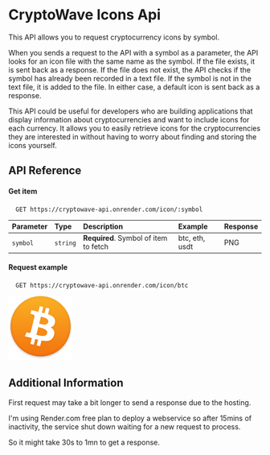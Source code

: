 # CryptoWave Icons Api

This API allows you to request cryptocurrency icons by symbol.

When you sends a request to the API with a symbol as a parameter, the API looks for an icon file with the same name as the symbol.
If the file exists, it is sent back as a response.
If the file does not exist, the API checks if the symbol has already been recorded in a text file.
If the symbol is not in the text file, it is added to the file.
In either case, a default icon is sent back as a response.

This API could be useful for developers who are building applications that display information about cryptocurrencies and want to include icons for each currency.
It allows you to easily retrieve icons for the cryptocurrencies they are interested in without having to worry about finding and storing the icons yourself.


## API Reference

#### Get item

```http
  GET https://cryptowave-api.onrender.com/icon/:symbol
```

| Parameter | Type     | Description                       | Example | Response |
| :-------- | :------- | :-------------------------------- | :------- | :------- |
| `symbol`      | `string` | **Required**. Symbol of item to fetch | btc, eth, usdt | PNG |

#### Request example

```http
  GET https://cryptowave-api.onrender.com/icon/btc
```
![Btc logo example](Icons/btc.png)


## Additional Information

First request may take a bit longer to send a response due to the hosting.

I'm using Render.com free plan to deploy a webservice so after 15mins of inactivity, the service shut down waiting for a new request to process.

So it might take 30s to 1mn to get a response.
